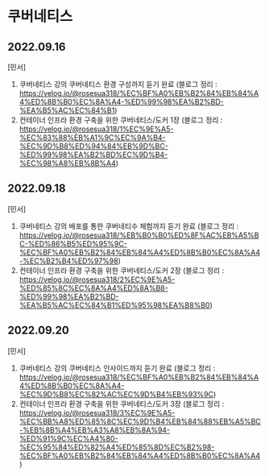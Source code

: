 # 쿠버네티스

## 2022.09.16
[민서] <br>
1. 쿠버네티스 강의 쿠버네티스 환경 구성까지 듣기 완료 (블로그 정리 : https://velog.io/@rosesua318/%EC%BF%A0%EB%B2%84%EB%84%A4%ED%8B%B0%EC%8A%A4-%ED%99%98%EA%B2%BD-%EA%B5%AC%EC%84%B1) <br>
2. 컨테이너 인프라 환경 구축을 위한 쿠버네티스/도커 1장 (블로그 정리 : https://velog.io/@rosesua318/1%EC%9E%A5-%EC%83%88%EB%A1%9C%EC%9A%B4-%EC%9D%B8%ED%94%84%EB%9D%BC-%ED%99%98%EA%B2%BD%EC%9D%B4-%EC%98%A8%EB%8B%A4) <br>

## 2022.09.18
[민서] <br>
1. 쿠버네티스 강의 배포를 통한 쿠버네티수 체험까지 듣기 완료 (블로그 정리 : https://velog.io/@rosesua318/%EB%B0%B0%ED%8F%AC%EB%A5%BC-%ED%86%B5%ED%95%9C-%EC%BF%A0%EB%B2%84%EB%84%A4%ED%8B%B0%EC%8A%A4-%EC%B2%B4%ED%97%98) <br>
2. 컨테이너 인프라 환경 구축을 위한 쿠버네티스/도커 2장 (블로그 정리 : https://velog.io/@rosesua318/2%EC%9E%A5-%ED%85%8C%EC%8A%A4%ED%8A%B8-%ED%99%98%EA%B2%BD-%EA%B5%AC%EC%84%B1%ED%95%98%EA%B8%B0) <br>

## 2022.09.20
[민서] <br>
1. 쿠버네티스 강의 쿠버네티스 인사이드까지 듣기 완료 (블로그 정리 : https://velog.io/@rosesua318/%EC%BF%A0%EB%B2%84%EB%84%A4%ED%8B%B0%EC%8A%A4-%EC%9D%B8%EC%82%AC%EC%9D%B4%EB%93%9C) <br>
2. 컨테이너 인프라 환경 구축을 위한 쿠버네티스/도커 3장 (블로그 정리 : https://velog.io/@rosesua318/3%EC%9E%A5-%EC%BB%A8%ED%85%8C%EC%9D%B4%EB%84%88%EB%A5%BC-%EB%8B%A4%EB%A3%A8%EB%8A%94-%ED%91%9C%EC%A4%80-%EC%95%84%ED%82%A4%ED%85%8D%EC%B2%98-%EC%BF%A0%EB%B2%84%EB%84%A4%ED%8B%B0%EC%8A%A4) <br>
